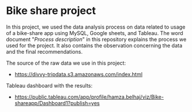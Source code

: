 # Bike share project

In this project, we used the data analysis process on data related to usage of a bike-share app using MySQL, Google sheets, and Tableau. 
The word document "*Process description*" in this repository explains the process we used for the project. It also contains the observation concerning the data and the final recommendations.

The source of the raw data we use in this project: 
* https://divvy-tripdata.s3.amazonaws.com/index.html

Tableau dashboard with the results:
* https://public.tableau.com/app/profile/hamza.belhaj/viz/Bike-shareapp/Dashboard1?publish=yes
